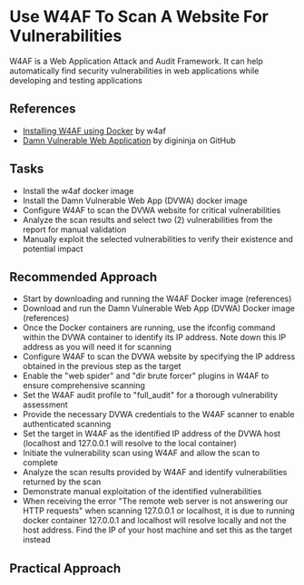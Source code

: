 # Use W4AF To Scan A Website For Vulnerabilities
W4AF is a Web Application Attack and Audit Framework. It can help automatically find security vulnerabilities in web applications while developing and testing applications

## References
- [Installing W4AF using Docker](https://w4af.readthedocs.io/en/latest/install.html#installing-using-docker) by w4af
- [Damn Vulnerable Web Application](https://github.com/digininja/DVWA/) by digininja on GitHub


## Tasks
- Install the w4af docker image
- Install the Damn Vulnerable Web App (DVWA) docker image
- Configure W4AF to scan the DVWA website for critical vulnerabilities
- Analyze the scan results and select two (2) vulnerabilities from the report for manual validation
- Manually exploit the selected vulnerabilities to verify their existence and potential impact

## Recommended Approach
- Start by downloading and running the W4AF Docker image (references)
- Download and run the Damn Vulnerable Web App (DVWA) Docker image (references)
- Once the Docker containers are running, use the ifconfig command within the DVWA container to identify its IP address. Note down this IP address as you will need it for scanning
- Configure W4AF to scan the DVWA website by specifying the IP address obtained in the previous step as the target
- Enable the "web spider" and "dir brute forcer" plugins in W4AF to ensure comprehensive scanning
- Set the W4AF audit profile to "full_audit" for a thorough vulnerability assessment
- Provide the necessary DVWA credentials to the W4AF scanner to enable authenticated scanning
- Set the target in W4AF as the identified IP address of the DVWA host (localhost and 127.0.0.1 will resolve to the local container)
- Initiate the vulnerability scan using W4AF and allow the scan to complete
- Analyze the scan results provided by W4AF and identify vulnerabilities returned by the scan
- Demonstrate manual exploitation of the identified vulnerabilities
- When receiving the error "The remote web server is not answering our HTTP requests" when scanning 127.0.0.1 or localhost, it is due to running docker container 127.0.0.1 and localhost will resolve locally and not the host address. Find the IP of your host machine and set this as the target instead


## Practical Approach
